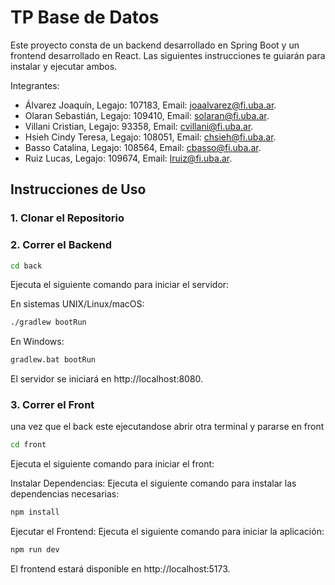 # TP Base de Datos 

Este proyecto consta de un backend desarrollado en Spring Boot y un frontend desarrollado en React. Las siguientes instrucciones te guiarán para instalar y ejecutar ambos.

Integrantes:
- Álvarez Joaquín, Legajo: 107183, Email: joaalvarez@fi.uba.ar.  
- Olaran Sebastián, Legajo: 109410, Email: solaran@fi.uba.ar.  
- Villani Cristian, Legajo: 93358, Email: cvillani@fi.uba.ar.  
- Hsieh Cindy Teresa, Legajo: 108051, Email: chsieh@fi.uba.ar.  
- Basso Catalina, Legajo: 108564, Email: cbasso@fi.uba.ar.  
- Ruiz Lucas, Legajo: 109674, Email: lruiz@fi.uba.ar.  

## Instrucciones de Uso

### 1. Clonar el Repositorio
### 2. Correr el Backend
```bash
cd back
```
Ejecuta el siguiente comando para iniciar el servidor:

En sistemas UNIX/Linux/macOS:
```bash
./gradlew bootRun
```
En Windows:
```bash
gradlew.bat bootRun
```
El servidor se iniciará en http://localhost:8080.

### 3. Correr el Front
una vez que el back este ejecutandose abrir otra terminal y pararse en front

```bash
cd front
```
Ejecuta el siguiente comando para iniciar el front:

Instalar Dependencias:
Ejecuta el siguiente comando para instalar las dependencias necesarias:

```bash
npm install
```
Ejecutar el Frontend:
Ejecuta el siguiente comando para iniciar la aplicación:

```bash
npm run dev
```
El frontend estará disponible en http://localhost:5173.
